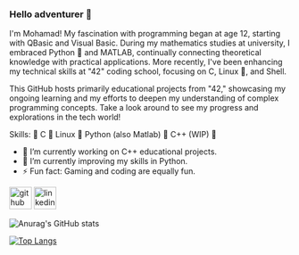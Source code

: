 ### Hello adventurer 👋
I'm Mohamad! My fascination with programming began at age 12, starting with QBasic and Visual Basic. During my mathematics studies at university, I embraced Python 🐍 and MATLAB, continually connecting theoretical knowledge with practical applications. More recently, I've been enhancing my technical skills at "42" coding school, focusing on C, Linux 🐧, and Shell.

This GitHub hosts primarily educational projects from "42," showcasing my ongoing learning and my efforts to deepen my understanding of complex programming concepts. Take a look around to see my progress and explorations in the tech world!


Skills: 🔨  C
        🐧  Linux
        🐍  Python (also Matlab)
        🚧  C++ (WIP) 🚧

- 🔭 I’m currently working on C++ educational projects. 
- 🌱 I’m currently improving my skills in Python.
- ⚡ Fun fact: Gaming and coding are equally fun.

[<img src='https://cdn.jsdelivr.net/npm/simple-icons@3.0.1/icons/github.svg' alt='github' height='40'>](https://github.com/https://github.com/zolfagharipour) [<img src='https://cdn.jsdelivr.net/npm/simple-icons@3.0.1/icons/linkedin.svg' alt='linkedin' height='40'>](https://www.linkedin.com/in/https://www.linkedin.com/in/mohamad-zolfaghari-2a279419b//)  

![Anurag's GitHub stats](https://github-readme-stats.vercel.app/api?username=zolfagharipour&show_icons=true&show=prs_merged,prs_merged_percentage&rank_icon=percentile&theme=calm_pink)

[![Top Langs](https://github-readme-stats.vercel.app/api/top-langs/?username=zolfagharipour&layout=donut&theme=calm_pink)](https://github.com/zolfagharipour/github-readme-stats)


